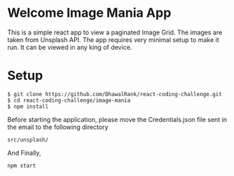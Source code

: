 # Welcome Image Mania App

This is a simple react app to view a paginated Image Grid. The images are taken from Unsplash API. The app requires very minimal setup to make it run. It can be viewed in any king of device.

# Setup

```
$ git clone https://github.com/DhawalRank/react-coding-challenge.git
$ cd react-coding-challenge/image-mania
$ npm install
```

Before starting the application, please move the Credentials.json file sent in the email to the following directory

```
src/unsplash/
```

And Finally,

```
npm start
```
